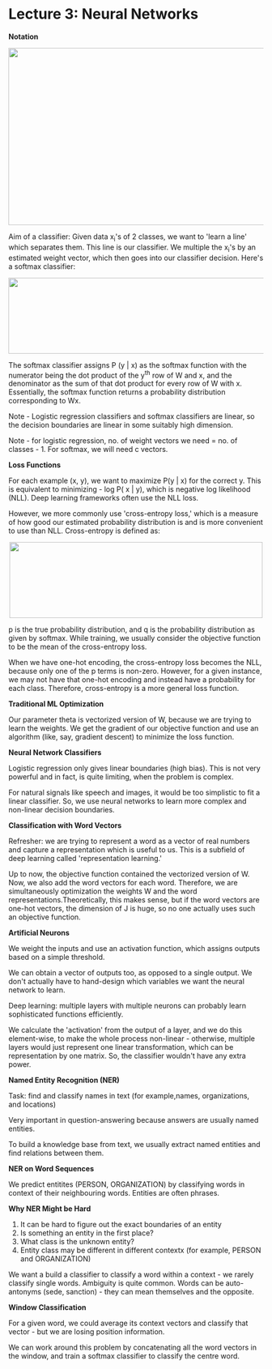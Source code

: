# Lecture 3: Neural Networks

**Notation**

<p align="center">
  <img width="550" height="350" src="https://user-images.githubusercontent.com/21968647/64905019-261eea00-d687-11e9-96ae-0c55b4c38da0.png">
</p>

Aim of a classifier: Given data x<sub>i</sub>'s of 2 classes, we want to 'learn a line' which separates them. This line is our classifier. We multiple the x<sub>i</sub>'s by an estimated weight vector, which then goes into our classifier decision. Here's a softmax classifier:

<p align="center">
  <img width="750" height="150" src="https://user-images.githubusercontent.com/21968647/64905190-4c458980-d689-11e9-8f9a-04485f6e8816.png">
</p>

The softmax classifier assigns P (y | x) as the softmax function with the numerator being the dot product of the y<sup>th</sup> row of W and x, and the denominator as the sum of that dot product for every row of W with x. Essentially, the softmax function returns a probability distribution corresponding to Wx.

Note - Logistic regression classifiers and softmax classifiers are linear, so the decision boundaries are linear in some suitably high dimension.

Note - for logistic regression, no. of weight vectors we need = no. of classes - 1. For softmax, we will need c vectors.

**Loss Functions**

For each example (x, y), we want to maximize P(y | x) for the correct y. This is equivalent to minimizing - log P( x | y), which is negative log likelihood (NLL). Deep learning frameworks often use the NLL loss.

However, we more commonly use 'cross-entropy loss,' which is a measure of how good our estimated probability distribution is and is more convenient to use than NLL. Cross-entropy is defined as:

<p align="center">
  <img width="500" height="150" src="https://user-images.githubusercontent.com/21968647/68459919-7617ba00-01bb-11ea-9379-6d96028b7a00.png">
</p>

p is the true probability distribution, and q is the probability distribution as given by softmax. While training, we usually consider the objective function to be the mean of the cross-entropy loss.

When we have one-hot encoding, the cross-entropy loss becomes the NLL, because only one of the p terms is non-zero. However, for a given instance, we may not have that one-hot encoding and instead have a probability for each class. Therefore, cross-entropy is a more general loss function.

**Traditional ML Optimization**

Our parameter theta is vectorized version of W, because we are trying to learn the weights. We get the gradient of our objective function and use an algorithm (like, say, gradient descent) to minimize the loss function.

**Neural Network Classifiers**

Logistic regression only gives linear boundaries (high bias). This is not very powerful and in fact, is quite limiting, when the problem is complex.

For natural signals like speech and images, it would be too simplistic to fit a linear classifier. So, we use neural networks to learn more complex and non-linear decision boundaries.

**Classification with Word Vectors**

Refresher: we are trying to represent a word as a vector of real numbers and capture a representation which is useful to us. This is a subfield of deep learning called 'representation learning.'

Up to now, the objective function contained the vectorized version of W. Now, we also add the word vectors for each word. Therefore, we are simultaneously optimization the weights W and the word representations.Theoretically, this makes sense, but if the word vectors are one-hot vectors, the dimension of J is huge, so no one actually uses such an objective function.

**Artificial Neurons**

We weight the inputs and use an activation function, which assigns outputs based on a simple threshold.

We can obtain a vector of outputs too, as opposed to a single output. We don't actually have to hand-design which variables we want the neural network to learn. 

Deep learning: multiple layers with multiple neurons can probably learn sophisticated functions efficiently.

We calculate the 'activation' from the output of a layer, and we do this element-wise, to make the whole process non-linear - otherwise, multiple layers would just represent one linear transformation, which can be representation by one matrix. So, the classifier wouldn't have any extra power.

**Named Entity Recognition (NER)**

Task: find and classify names in text (for example,names, organizations, and locations)

Very important in question-answering because answers are usually named entities.

To build  a knowledge base from text, we usually extract named entities and find relations between them.

**NER on Word Sequences**

We predict entitites (PERSON, ORGANIZATION) by classifying words in context of their neighbouring words. Entities are often phrases.

**Why NER Might be Hard**

1. It can be hard to figure out the exact boundaries of an entity
2. Is something an entity in the first place?
3. What class is the unknown entity?
4. Entity class may be different in different contextx (for example, PERSON and ORGANIZATION)

We want a build a classifier to classify a word within a context - we rarely classify single words. Ambiguity is quite common. Words can be auto-antonyms (sede, sanction) - they can mean themselves and the opposite.

**Window Classification**

For a given word, we could average its context vectors and classify that vector - but we are losing position information.

We can work around this problem by concatenating all the word vectors in the window, and train a softmax classifier to classify the centre word.












